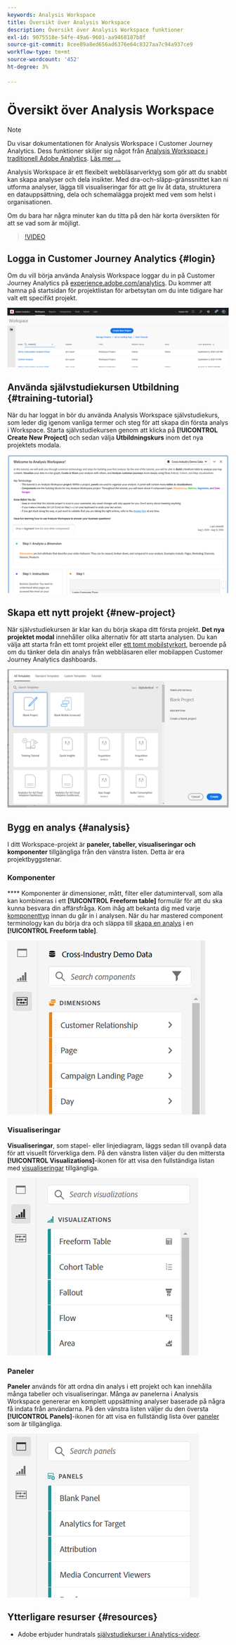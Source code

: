 ```yaml
---
keywords: Analysis Workspace
title: Översikt över Analysis Workspace
description: Översikt över Analysis Workspace funktioner
exl-id: 9075518e-54fe-49a6-9601-aa9468187b8f
source-git-commit: 8cee89a8ed656ad6376e64c8327aa7c94a937ce9
workflow-type: tm+mt
source-wordcount: '452'
ht-degree: 3%

---
```


# Översikt över Analysis Workspace

>[!NOTE]
>
>Du visar dokumentationen för Analysis Workspace i Customer Journey Analytics. Dess funktioner skiljer sig något från [Analysis Workspace i traditionell Adobe Analytics](https://experienceleague.adobe.com/docs/analytics/analyze/analysis-workspace/home.html?lang=en#analysis-workspace). [Läs mer …](/help/getting-started/cja-aa.md)

Analysis Workspace är ett flexibelt webbläsarverktyg som gör att du snabbt kan skapa analyser och dela insikter. Med dra-och-släpp-gränssnittet kan ni utforma analyser, lägga till visualiseringar för att ge liv åt data, strukturera en datauppsättning, dela och schemalägga projekt med vem som helst i organisationen.

Om du bara har några minuter kan du titta på den här korta översikten för att se vad som är möjligt.

>[!VIDEO](https://video.tv.adobe.com/v/26266/?quality=12)

## Logga in Customer Journey Analytics {#login}

Om du vill börja använda Analysis Workspace loggar du in på Customer Journey Analytics på [experience.adobe.com/analytics](https://experience.adobe.com/analytics). Du kommer att hamna på startsidan för projektlistan för arbetsytan om du inte tidigare har valt ett specifikt projekt.

![](assets/login-analytics.png)

## Använda självstudiekursen Utbildning {#training-tutorial}

När du har loggat in bör du använda Analysis Workspace självstudiekurs, som leder dig igenom vanliga termer och steg för att skapa din första analys i Workspace. Starta självstudiekursen genom att klicka på **[!UICONTROL Create New Project]** och sedan välja **Utbildningskurs** inom det nya projektets modala.

![](assets/training-tutorial.png)

## Skapa ett nytt projekt {#new-project}

När självstudiekursen är klar kan du börja skapa ditt första projekt. **Det nya projektet modal** innehåller olika alternativ för att starta analysen. Du kan välja att starta från ett tomt projekt eller [ett tomt mobilstyrkort](/help/mobile-app/curator.md), beroende på om du tänker dela din analys från webbläsaren eller mobilappen Customer Journey Analytics dashboards.

![](assets/create-new-project.png)

## Bygg en analys {#analysis}

I ditt Workspace-projekt är **paneler, tabeller, visualiseringar och komponenter** tillgängliga från den vänstra listen. Detta är era projektbyggstenar.

### Komponenter

**** Komponenter är dimensioner, mått, filter eller datumintervall, som alla kan kombineras i ett  **[!UICONTROL Freeform table]** formulär för att du ska kunna besvara din affärsfråga. Kom ihåg att bekanta dig med varje [komponenttyp](/help/components/overview.md) innan du går in i analysen. När du har mastered component terminology kan du börja dra och släppa till [skapa en analys](/help/analysis-workspace/build-workspace-project/freeform-overview.md) i en **[!UICONTROL Freeform table]**.

![](assets/build-components.png)

### Visualiseringar

**Visualiseringar**, som stapel- eller linjediagram, läggs sedan till ovanpå data för att visuellt förverkliga dem. På den vänstra listen väljer du den mittersta **[!UICONTROL Visualizations]**-ikonen för att visa den fullständiga listan med [visualiseringar](/help/analysis-workspace/visualizations/freeform-analysis-visualizations.md) tillgängliga.

![](assets/build-visualizations.png)

### Paneler

**Paneler** används för att ordna din analys i ett projekt och kan innehålla många tabeller och visualiseringar. Många av panelerna i Analysis Workspace genererar en komplett uppsättning analyser baserade på några få indata från användarna. På den vänstra listen väljer du den översta **[!UICONTROL Panels]**-ikonen för att visa en fullständig lista över [paneler](/help/analysis-workspace/c-panels/panels.md) som är tillgängliga.

![](assets/build-panels.png)

## Ytterligare resurser {#resources}

* Adobe erbjuder hundratals [självstudiekurser i Analytics-videor](https://experienceleague.adobe.com/docs/analytics-learn/tutorials/overview.html).
